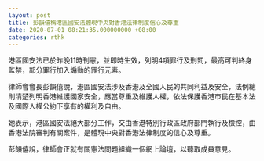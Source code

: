 ```yaml
---
layout: post
title: 彭韻僖稱港區國安法體現中央對香港法律制度信心及尊重
date: 2020-07-01 08:21:35.000000000 +08:00
categories: rthk
---
```


港區國安法已於昨晚11時刊憲，並即時生效，列明4項罪行及刑罰，最高可判終身監禁，部分罪行加入煽動的罪行元素。

律師會會長彭韻僖說，港區國安法涉及香港及全國人民的共同利益及安全，法例總則清楚列明香港維護國家安全，應當尊重及維護人權，依法保護香港市民在基本法及國際人權公約下享有的權利及自由。

她表示，港區國安法絕大部分工作，交由香港特別行政區政府部門執行及檢控，由香港法院審判有關案件，是體現中央對香港法律制度的信心及尊重。

彭韻僖說，律師會正就有關憲法問題組織一個網上論壇，以聽取成員意見。
